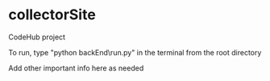 # collectorSite
CodeHub project

To run, type "python backEnd\run.py" in the terminal from the root directory

Add other important info here as needed

